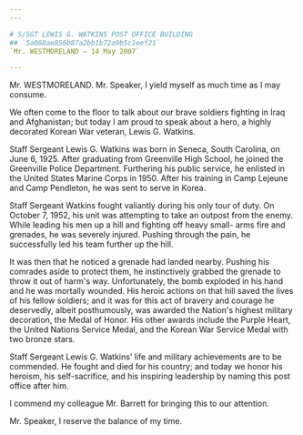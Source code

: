 ```yaml
---
---

# S/SGT LEWIS G. WATKINS POST OFFICE BUILDING
## `5a088ae856b87a2bb1b72a9b5c1eef21`
`Mr. WESTMORELAND — 14 May 2007`

---
```



Mr. WESTMORELAND. Mr. Speaker, I yield myself as much time as I may 
consume.

We often come to the floor to talk about our brave soldiers fighting 
in Iraq and Afghanistan; but today I am proud to speak about a hero, a 
highly decorated Korean War veteran, Lewis G. Watkins.

Staff Sergeant Lewis G. Watkins was born in Seneca, South Carolina, 
on June 6, 1925. After graduating from Greenville High School, he 
joined the Greenville Police Department. Furthering his public service, 
he enlisted in the United States Marine Corps in 1950. After his 
training in Camp Lejeune and Camp Pendleton, he was sent to serve in 
Korea.

Staff Sergeant Watkins fought valiantly during his only tour of duty. 
On October 7, 1952, his unit was attempting to take an outpost from the 
enemy. While leading his men up a hill and fighting off heavy small-
arms fire and grenades, he was severely injured. Pushing through the 
pain, he successfully led his team further up the hill.

It was then that he noticed a grenade had landed nearby. Pushing his 
comrades aside to protect them, he instinctively grabbed the grenade to 
throw it out of harm's way. Unfortunately, the bomb exploded in his 
hand and he was mortally wounded. His heroic actions on that hill saved 
the lives of his fellow soldiers; and it was for this act of bravery 
and courage he deservedly, albeit posthumously, was awarded the 
Nation's highest military decoration, the Medal of Honor. His other 
awards include the Purple Heart, the United Nations Service Medal, and 
the Korean War Service Medal with two bronze stars.

Staff Sergeant Lewis G. Watkins' life and military achievements are 
to be commended. He fought and died for his country; and today we honor 
his heroism, his self-sacrifice, and his inspiring leadership by naming 
this post office after him.

I commend my colleague Mr. Barrett for bringing this to our 
attention.

Mr. Speaker, I reserve the balance of my time.